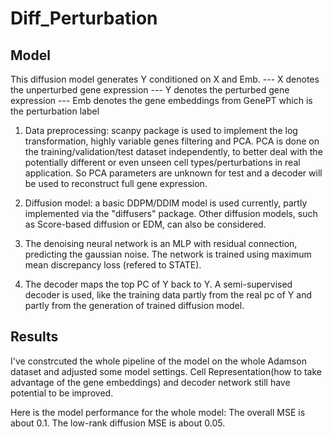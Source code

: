 # Diff_Perturbation

## Model

This diffusion model generates Y conditioned on X and Emb.
--- X denotes the unperturbed gene expression
--- Y denotes the perturbed gene expression
--- Emb denotes the gene embeddings from GenePT which is the perturbation label

1. Data preprocessing: scanpy package is used to implement the log transformation, highly variable genes filtering and PCA. PCA is done on the training/validation/test dataset independently, to better deal with the potentially different or even unseen cell types/perturbations in real application. So PCA parameters are unknown for test and a decoder will be used to reconstruct full gene expression.

2. Diffusion model: a basic DDPM/DDIM model is used currently, partly implemented via the "diffusers" package. Other diffusion models, such as Score-based diffusion or EDM, can also be considered.

3. The denoising neural network is an MLP with residual connection, predicting the gaussian noise. The network is trained using maximum mean discrepancy loss (refered to STATE).

4. The decoder maps the top PC of Y back to Y. A semi-supervised decoder is used, like the training data partly from the real pc of Y and partly from the generation of trained diffusion model.

## Results

I've constrcuted the whole pipeline of the model on the whole Adamson dataset and adjusted some model settings. 
Cell Representation(how to take advantage of the gene embeddings) and decoder network still have potential to be improved.

Here is the model performance for the whole model:
The overall MSE is about 0.1.
The low-rank diffusion MSE is about 0.05.



